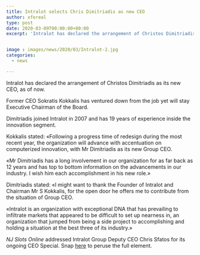 ```yaml
---
title: Intralot selects Chris Dimitriadis as new CEO
author: xforeal 
type: post
date: 2020-03-09T00:00:00+00:00
excerpt: 'Intralot has declared the arrangement of Christos Dimitriadis as its new CEO, compelling immediately '


image : images/news/2020/03/Intralot-2.jpg
categories:
  - news

---
```

Intralot has declared the arrangement of Christos Dimitriadis as its new CEO, as of now. 

Former CEO Sokratis Kokkalis has ventured down from the job yet will stay Executive Chairman of the Board. 

Dimitriadis joined Intralot in 2007 and has 19 years of experience inside the innovation segment. 

Kokkalis stated: &#171;Following a progress time of redesign during the most recent year, the organization will advance with accentuation on computerized innovation, with Mr Dimitriadis as its new Group CEO. 

&#171;Mr Dimitriadis has a long involvement in our organization for as far back as 12 years and has top to bottom information on the advancements in our industry. I wish him each accomplishment in his new role.&#187; 

Dimitriadis stated: &#171;I might want to thank the Founder of Intralot and Chairman Mr S Kokkalis, for the open door he offers me to contribute from the situation of Group CEO. 

&#171;Intralot is an organization with exceptional DNA that has prevailing to infiltrate markets that appeared to be difficult to set up nearness in, an organization that jumped from being a side project to accomplishing and holding a situation at the best three of its industry.&#187; 

_NJ Slots Online_ addressed Intralot Group Deputy CEO Chris Sfatos for its ongoing CEO Special. Snap [here][1] to peruse the full element.

 [1]: #